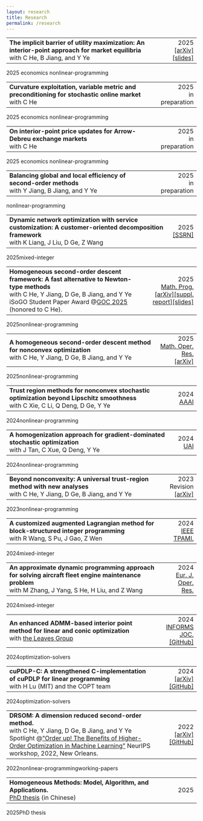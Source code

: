 ```yaml
---
layout: research
title: Research
permalink: /research
---
```



<div class="publication-item">
  <table>
    <tr>
      <td style="text-align: left;">
      <strong>The implicit barrier of utility maximization: An interior-point approach for market equilibria</strong>
      <br>with C He, B Jiang, and Y Ye</td>
      <td style="text-align: right;"><span class="publication-year">2025</span>
      <br>
      <a href="https://arxiv.org/abs/2508.04822">[arXiv]</a>
      <a href="https://drive.google.com/file/d/1K5C3Mb6L54u5zKcbQjemngHerl4wMX02/view?usp=sharing">[slides]</a>
      </td>
    </tr>
  </table>
  <div class="publication-tags">
    <span>2025</span>
    <span>economics</span>
    <span>nonlinear-programming</span>
  </div>
</div>

<div class="publication-item">
  <table>
    <tr>
      <td style="text-align: left;">
      <strong>Curvature exploitation, variable metric and preconditioning for stochastic online market</strong><br>
      with C He</td>
      <td style="text-align: right;"><span class="publication-year">2025</span>
      <br>
      <!-- <a href="http://arxiv.org/abs/2211.08212">[SSRN]</a> -->
      in preparation
      </td>
    </tr>
  </table>
  <div class="publication-tags">
    <span>2025</span>
    <span>economics</span>
    <span>nonlinear-programming</span>
  </div>
</div>

<div class="publication-item">
  <table>
    <tr>
      <td style="text-align: left;">
      <strong>On interior-point price updates for Arrow-Debreu exchange markets</strong><br>
      with C He</td>
      <td style="text-align: right;"><span class="publication-year">2025</span>
      <br>
      <!-- <a href="http://arxiv.org/abs/2211.08212">[SSRN]</a> -->
      in preparation
      </td>
    </tr>
  </table>
  <div class="publication-tags">
    <span>2025</span>
    <span>economics</span>
    <span>nonlinear-programming</span>
  </div>
</div>

<div class="publication-item">
  <table>
    <tr>
      <td style="text-align: left;">
      <strong>Balancing global and local efficiency of second-order methods</strong><br>
      with Y Jiang, B Jiang, and Y Ye</td>
      <td style="text-align: right;"><span class="publication-year">2025</span>
      <br>
      <!-- <a href="http://arxiv.org/abs/2211.08212">[SSRN]</a> -->
      in preparation
      </td>
    </tr>
  </table>
  <div class="publication-tags">
    <span>nonlinear-programming</span>
  </div>
</div>

<div class="publication-item">
  <table>
    <tr>
      <td style="text-align: left;">
      <strong>Dynamic network optimization with service customization: A customer-oriented decomposition framework</strong><br>
      with K Liang, J Liu, D Ge, Z Wang</td>
      <td style="text-align: right;"><span class="publication-year">2025</span>
      <br>
      <a href="https://papers.ssrn.com/sol3/papers.cfm?abstract_id=5391463">[SSRN]</a>
      </td>
    </tr>
  </table>
  <div class="publication-tags">
    <span>2025</span><span>mixed-integer</span>
  </div>
</div>

<div class="publication-item">
  <table>
    <tr>
      <td style="text-align: left;">
      <strong>Homogeneous second-order descent framework: A fast alternative to Newton-type methods</strong>
      <br>with C He, Y Jiang, D Ge, B Jiang, and Y Ye
      <br><span class="award">iSoGO Student Paper Award @<a href="http://www.globaloptimization.org/conferences/goc-2025/">GOC 2025</a> (honored to C He).</span>
      </td>
      <td style="text-align: right;"><span class="publication-year">2025</span><br>
      <a href="https://doi.org/10.1007/s10107-025-02230-3">Math. Prog.</a><br>
      <a href="https://doi.org/10.48550/arXiv.2306.17516">[arXiv]</a><a href="/assets/pdfs/bisection.pdf">[suppl. report]</a><a href="https://web.stanford.edu/class/msande314/lecture16OPTMLDS">[slides]</a></td>
    </tr>
  </table>
  <div class="publication-tags">
    <span>2025</span><span>nonlinear-programming</span>
  </div>
</div>

<div class="publication-item">
  <table>
    <tr>
      <td style="text-align: left;">
      <strong>A homogeneous second-order descent method for nonconvex optimization</strong><br>
      with C He, Y Jiang, D Ge, B Jiang, and Y Ye</td>
      <td style="text-align: right;"><span class="publication-year">2025</span><br>
      <a href="https://pubsonline.informs.org/doi/10.1287/moor.2023.0132">Math. Oper. Res.</a><br>
      <a href="http://arxiv.org/abs/2211.08212">[arXiv]</a></td>
    </tr>
  </table>
  <div class="publication-tags">
    <span>2025</span><span>nonlinear-programming</span>
  </div>
</div>

<div class="publication-item">
  <table>
    <tr>
      <td style="text-align: left;">
      <strong>Trust region methods for nonconvex stochastic optimization beyond Lipschitz smoothness</strong><br>
      with C Xie, C Li, Q Deng, D Ge, Y Ye</td>
      <td style="text-align: right;"><span class="publication-year">2024</span><br>
      <a href="https://ojs.aaai.org/index.php/AAAI/article/view/29537">AAAI</a></td>
    </tr>
  </table>
  <div class="publication-tags">
    <span>2024</span><span>nonlinear-programming</span>
  </div>
</div>

<div class="publication-item">
  <table>
    <tr>
      <td style="text-align: left;">
      <strong>A homogenization approach for gradient-dominated stochastic optimization</strong><br>
      with J Tan, C Xue, Q Deng, Y Ye</td>
      <td style="text-align: right;"><span class="publication-year">2024</span><br>
      <a href="https://proceedings.mlr.press/v244/tan24a.html">UAI</a></td>
    </tr>
  </table>
  <div class="publication-tags">
    <span>2024</span><span>nonlinear-programming</span>
  </div>
</div>

<div class="publication-item">
  <table>
    <tr>
      <td style="text-align: left;">
      <strong>Beyond nonconvexity: A universal trust-region method with new analyses</strong><br>
      with C He, Y Jiang, D Ge, B Jiang, and Y Ye</td>
      <td style="text-align: right;"><span class="publication-year">2023</span><br>
      Revision<br>
      <a href="http://arxiv.org/abs/2311.11489">[arXiv]</a></td>
    </tr>
  </table>
  <div class="publication-tags">
    <span>2023</span><span>nonlinear-programming</span>
  </div>
</div>

<div class="publication-item">
  <table>
    <tr>
      <td style="text-align: left;">
      <strong>A customized augmented Lagrangian method for block-structured integer programming</strong><br>
      with R Wang, S Pu, J Gao, Z Wen</td>
      <td style="text-align: right;"><span class="publication-year">2024</span><br>
      <a href="https://doi.org/10.1109/TPAMI.2024.3416514">IEEE TPAMI.</a></td>
    </tr>
  </table>
  <div class="publication-tags">
    <span>2024</span><span>mixed-integer</span>
  </div>
</div>

<div class="publication-item">
  <table>
    <tr>
      <td style="text-align: left;">
      <strong>An approximate dynamic programming approach for solving aircraft fleet engine maintenance problem</strong><br>
      with M Zhang, J Yang, S He, H Liu, and Z Wang</td>
      <td style="text-align: right;"><span class="publication-year">2024</span><br>
      <a href="https://doi.org/10.1016/j.ejor.2024.10.008">Eur. J. Oper. Res.</a></td>
    </tr>
  </table>
  <div class="publication-tags">
    <span>2024</span><span>mixed-integer</span>
  </div>
</div>

<div class="publication-item">
  <table>
    <tr>
      <td style="text-align: left;">
      <strong>An enhanced ADMM-based interior point method for linear and conic optimization</strong><br>
      with <a href="https://github.com/leavesgrp">the Leaves Group</a></td>
      <td style="text-align: right;"><span class="publication-year">2024</span><br>
      <a href="https://doi.org/10.1287/ijoc.2023.0017">INFORMS JOC.</a><br>
      <a href="https://github.com/INFORMSJoC/2023.0017">[GitHub]</a></td>
    </tr>
  </table>
  <div class="publication-tags">
    <span>2024</span><span>optimization-solvers</span>
  </div>
</div>

<div class="publication-item">
  <table>
    <tr>
      <td style="text-align: left;">
      <strong>cuPDLP-C: A strengthened C-implementation of cuPDLP for linear programming</strong><br>
      with H Lu (MIT) and the COPT team</td>
      <td style="text-align: right;"><span class="publication-year">2024</span><br>
      <a href="https://arxiv.org/abs/2312.14832">[arXiv]</a> <a href="https://github.com/COPT-Public/cuPDLP-C">[GitHub]</a></td>
    </tr>
  </table>
  <div class="publication-tags">
    <span>2024</span><span>optimization-solvers</span>
  </div>
</div>


<div class="publication-item">
  <table>
    <tr>
      <td style="text-align: left;">
      <strong>DRSOM: A dimension reduced second-order method.</strong>
      <br>with C He, Y Jiang, D Ge, B Jiang, and Y Ye
      <br><span class="award">Spotlight @<a href="https://neurips.cc/virtual/2022/workshop/50003">"Order up! The Benefits of Higher-Order Optimization in Machine Learning"</a> NeurIPS workshop, 2022, New Orleans.</span>
      </td>
      <td style="text-align: right;"><span class="publication-year">2022</span><br>
      <a href="http://arxiv.org/abs/2208.00208">[arXiv]</a><a href="https://github.com/bzhangcw/DRSOM.jl">[GitHub]</a></td>
    </tr>
  </table>
  <div class="publication-tags">
    <span>2022</span><span>nonlinear-programming</span><span>working-papers</span>
  </div>
</div>

<div class="publication-item">
  <table>
    <tr>
      <td style="text-align: left;">
      <strong>Homogeneous Methods: Model, Algorithm, and Applications. </strong>
            <br> <a href="assets/pdfs/zhangcw-thesis-250514.pdf"> PhD thesis</a> (in Chinese)
      </td>
      <td style="text-align: right;"><span class="publication-year">2025</span></td>
    </tr>
  </table>
  <div class="publication-tags">
    <span>2025</span><span>PhD thesis</span>
  </div>
</div>